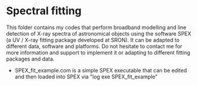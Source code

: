# Spectral fitting
This folder contains my codes that perform broadband modelling and line detection of X-ray spectra of astronomical objects using the software SPEX (a UV / X-ray fitting package developed at SRON). It can be adapted to different data, software and platforms. Do not hesitate to contact me for more information and support to implement it or adapting to different fitting packages and data.

- SPEX_fit_example.com is a simple SPEX executable that can be edited and then loaded into SPEX via "log exe SPEX_fit_example"
